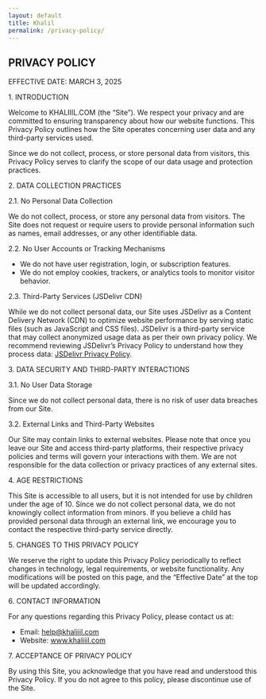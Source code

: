 ```yaml
---
layout: default
title: Khalil
permalink: /privacy-policy/
---
```


<div class="main5">
<h2>PRIVACY POLICY</h2>
<p>EFFECTIVE DATE: MARCH 3, 2025</p>
<p>1. INTRODUCTION</p>
<p>Welcome to KHALIIIL.COM (the “Site”). We respect your privacy and are committed to ensuring transparency about how our website functions. This Privacy Policy outlines how the Site operates concerning user data and any third-party services used.</p>
<p>Since we do not collect, process, or store personal data from visitors, this Privacy Policy serves to clarify the scope of our data usage and protection practices.</p>
<p>2. DATA COLLECTION PRACTICES</p>
<p>2.1. No Personal Data Collection</p>
<p>We do <span id="bold">not</span> collect, process, or store any personal data from visitors. The Site does not request or require users to provide personal information such as names, email addresses, or any other identifiable data.</p>
<p>2.2. No User Accounts or Tracking Mechanisms</p>
<ul>
<li>We do not have user registration, login, or subscription features.</li>
<li>We do not employ cookies, trackers, or analytics tools to monitor visitor behavior.</li>
</ul>
<p>2.3. Third-Party Services (JSDelivr CDN)</p>
<p>While we do not collect personal data, our Site uses JSDelivr as a Content Delivery Network (CDN) to optimize website performance by serving static files (such as JavaScript and CSS files). JSDelivr is a third-party service that may collect anonymized usage data as per their own privacy policy. We recommend reviewing JSDelivr’s Privacy Policy to understand how they process data: <a href="https://www.jsdelivr.com/terms">JSDelivr Privacy Policy</a>.</p>
<p>3. DATA SECURITY AND THIRD-PARTY INTERACTIONS</p>
<p>3.1. No User Data Storage</p>
<p>Since we do not collect personal data, there is no risk of user data breaches from our Site.</p>
<p>3.2. External Links and Third-Party Websites</p>
<p>Our Site may contain links to external websites. Please note that once you leave our Site and access third-party platforms, their respective privacy policies and terms will govern your interactions with them. We are not responsible for the data collection or privacy practices of any external sites.</p>
<p>4. AGE RESTRICTIONS</p>
<p>This Site is accessible to all users, but it is not intended for use by children under the age of 10. Since we do not collect personal data, we do not knowingly collect information from minors. If you believe a child has provided personal data through an external link, we encourage you to contact the respective third-party service directly.</p>
<p>5. CHANGES TO THIS PRIVACY POLICY</p>
<p>We reserve the right to update this Privacy Policy periodically to reflect changes in technology, legal requirements, or website functionality. Any modifications will be posted on this page, and the “Effective Date” at the top will be updated accordingly.</p>
<p>6. CONTACT INFORMATION</p>
<p>For any questions regarding this Privacy Policy, please contact us at:</p>
<ul>
<li>Email: <a href="mailto:help@khaliiil.com">help@khaliiil.com</a></li>
<li>Website: <a href="/">www.khaliiil.com</a></li>
</ul>
<p>7. ACCEPTANCE OF PRIVACY POLICY</p>
<p>By using this Site, you acknowledge that you have read and understood this Privacy Policy. If you do not agree to this policy, please discontinue use of the Site.</p>
</div>
